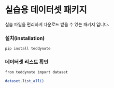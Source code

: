# 실습용 데이터셋 패키지

실습 파일을 편리하게 다운로드 받을 수 있는 패키지 입니다.

### 설치(installation)

```bash
pip install teddynote
```

### 데이터셋 리스트 확인

```bash
from teddynote import dataset

dataset.list_all()
```

